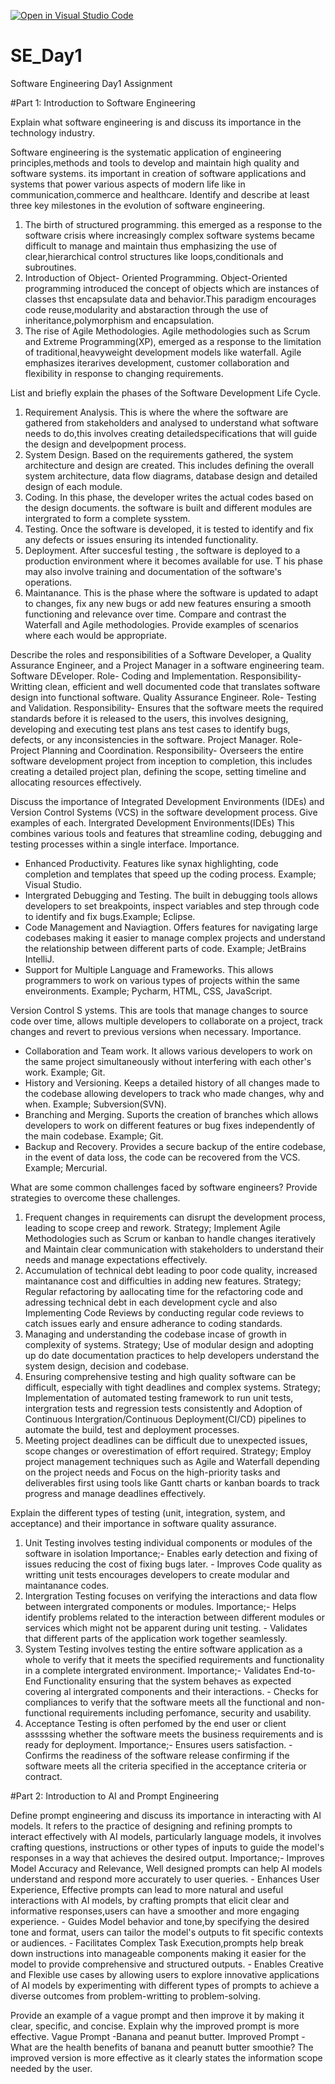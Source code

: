 [![Open in Visual Studio Code](https://classroom.github.com/assets/open-in-vscode-2e0aaae1b6195c2367325f4f02e2d04e9abb55f0b24a779b69b11b9e10269abc.svg)](https://classroom.github.com/online_ide?assignment_repo_id=15565913&assignment_repo_type=AssignmentRepo)
# SE_Day1
Software Engineering Day1 Assignment

#Part 1: Introduction to Software Engineering

Explain what software engineering is and discuss its importance in the technology industry.

   Software engineering is the systematic application of engineering principles,methods and tools to develop and maintain high quality and software systems.
   its important in creation of software applications and systems that power various aspects of modern life like in communication,commerce and healthcare.
Identify and describe at least three key milestones in the evolution of software engineering.
1. The birth of structured programming.
   this emerged as a response to the software crisis where increasingly complex software systems became difficult to manage and maintain thus emphasizing the use of clear,hierarchical 
   control structures like loops,conditionals and subroutines.
2. Introduction of Object- Oriented Programming.
   Object-Oriented programming introduced the concept of objects which are instances of classes thst encapsulate data and behavior.This paradigm encourages code reuse,modularity and 
   abstaraction through the use of inheritance,polymorphism and encapsulation.
3. The rise of Agile Methodologies.
   Agile methodologies such as Scrum and Extreme Programming(XP), emerged as a response to the limitation of traditional,heavyweight development models like waterfall. Agile emphasizes 
   iterarives development, customer collaboration and flexibility in response to changing requirements.   

List and briefly explain the phases of the Software Development Life Cycle.
1. Requirement Analysis.
   This is where the where the software are gathered from stakeholders and analysed to understand what software needs to do,this involves creating detailedspecifications that will guide 
   the design and develpopment process.
2. System Design.
   Based on the requirements gathered, the system architecture and design are created. This includes defining the overall system architecture, data flow diagrams, database design and 
   detailed design of each module.
3. Coding.
   In this phase, the developer writes the actual codes based on the design documents. the software is built and different modules are intergrated to form a complete sysstem.
4. Testing.
   Once the software is developed, it is tested to identify and fix any defects or issues ensuring its intended functionality.
5. Deployment.
   After succesful testing , the software is deployed to a production environment where it becomes available for use. T his phase may also involve training and documentation of the 
   software's operations.
6. Maintanance.
   This is the phase where the software is updated to adapt to changes, fix any new bugs or add new features ensuring a smooth functioning and relevance over time.
   Compare and contrast the Waterfall and Agile methodologies. Provide examples of scenarios where each would be appropriate.


Describe the roles and responsibilities of a Software Developer, a Quality Assurance Engineer, and a Project Manager in a software engineering team.
Software DEveloper.
  Role- Coding and Implementation.
  Responsibility- Writting clean, efficient and well documented code that translates software design into functional software.
Quality Assurance Engineer.
  Role- Testing and Validation.
  Responsibility- Ensures that the software meets the required standards before it is released to the users, this involves designing, developing and executing test plans ans test cases 
  to identify bugs, defects, or any inconsistencies in the software.
Project Manager.
  Role- Project Planning and Coordination.
  Responsibility- Overseers the entire software development project from inception to completion, this includes creating a detailed project plan, defining the scope, setting timeline and 
  allocating resources effectively.


Discuss the importance of Integrated Development Environments (IDEs) and Version Control Systems (VCS) in the software development process. Give examples of each.
Intergrated Development Environments(IDEs)
  This combines various tools and features that streamline coding, debugging and testing processes within a single interface.
Importance.
 - Enhanced Productivity. Features like synax highlighting, code completion and templates that speed up the coding process. Example; Visual Studio.
 - Intergrated Debugging and Testing. The built in debugging tools allows developers to set breakpoints, inspect variables and step through code to identify and fix bugs.Example; Eclipse.
 - Code Management and Naviagtion. Offers features for navigating large codebases making it easier to manage complex projects and understand the relationship between different parts of 
   code. Example; JetBrains IntelliJ.
 - Support for Multiple Language and Frameworks. This allows programmers to work on various types of projects within the same enveironments. Example; Pycharm, HTML, CSS, JavaScript.

Version Control S ystems.
  This are tools that manage changes to source code over time, allows multiple developers to collaborate on a project, track changes and revert to previous versions when necessary.
Importance.
 - Collaboration and Team work. It allows various developers to work on the same project simultaneously without interfering with each other's work. Example; Git.
 - History and Versioning. Keeps a detailed history of all changes made to the codebase allowing developers to track who made changes, why and when. Example; Subversion(SVN).
 - Branching and Merging. Suports the creation of branches which allows developers to work on different features or bug fixes independently of the main codebase. Example; Git.
 - Backup and Recovery. Provides a secure backup of the entire codebase, in the event of data loss, the code can be recovered from the VCS. Example; Mercurial.
   

What are some common challenges faced by software engineers? Provide strategies to overcome these challenges.
1. Frequent changes in requirements can disrupt the development process, leading to scope creep and rework.
   Strategy; Implement Agile Methodologies such as Scrum or kanban to handle changes iteratively and Maintain clear communication with stakeholders to understand their needs and manage 
             expectations effectively.
2. Accumulation of technical debt leading to poor code quality, increased maintanance cost and difficulties in adding new features.
   Strategy; Regular refactoring by aallocating time for the refactoring code and adressing technical debt in each development cycle and also Implementing Code Reviews by conducting 
             regular code reviews to catch issues early and ensure adherance to coding standards.
3. Managing and understanding the codebase incase of growth in complexity of systems.
   Strategy; Use of modular design and adopting  up do date documentation practices to help developers understand the system design, decision and codebase.
4. Ensuring comprehensive testing and high quality software can be difficult, especially with tight deadlines and complex systems.
   Strategy; Implementation of automated testing framework to run unit tests, intergration tests and regression tests consistently and Adoption of Continuous Intergration/Continuous 
             Deployment(CI/CD) pipelines to automate the build, test and deployment processes.
5. Meeting project deadlines can be difficult due to unexpected issues, scope changes or overestimation of effort required.
   Strategy; Employ project management techniques such as Agile and Waterfall depending on the project needs and Focus on the high-priority tasks and deliverables first using tools like 
             Gantt charts or kanban boards to track progress and manage deadlines effectively.


Explain the different types of testing (unit, integration, system, and acceptance) and their importance in software quality assurance.
1. Unit Testing involves testing individual components or modules of the software in isolation
   Importance;- Enables early detection and fixing of issues reducing the cost of fixing bugs later.
              - Improves Code quality as writting unit tests encourages developers to create modular and maintanance codes.
2. Intergration Testing focuses on verifying the interactions and data flow between intergrated components or modules.
   Importance;- Helps identify problems related to the interaction between different modules or services which might not be apparent during unit testing.
              - Validates that different parts of the application work together seamlessly.
3. System Testing involves testing the entire software application as a whole to verify that it meets the specified requirements and functionality in a complete intergrated environment.
   Importance;- Validates End-to-End Functionality ensuring that the system behaves as expected covering al intergrated components and their interactions.
              - Checks for compliances to verify that the software meets all the functional and non-functional requirements including perfomance, security and usability.
4. Acceptance Testing is often perfomed by the end user or client asssssing whether the software meets the business requirements and is ready for deployment.
   Importance;- Ensures users satisfaction.
              - Confirms the readiness of the software release confirming if the software meets all the criteria specified in the acceptance criteria or contract.


#Part 2: Introduction to AI and Prompt Engineering


Define prompt engineering and discuss its importance in interacting with AI models.
  It refers to the practice of designing and refining prompts to interact effectively with AI models, particularly language models, it involves crafting questions, instructions or other 
  types of inputs to guide the model's responses in a way that achieves the desired output.
Importance;- Improves Model Accuracy and Relevance, Well designed prompts can help AI models understand and respond more accurately to user queries.
           - Enhances User Experience, Effective prompts can lead to more natural and useful interactions with AI models, by crafting prompts that elicit clear and informative 
             responses,users can have a smoother and more engaging experience.
           - Guides Model behavior and tone,by specifying the desired tone and format, users can tailor the model's outputs to fit specific contexts or audiences.
           - Facilitates Complex Task Execution,prompts help break down instructions into manageable components making it easier for the model to provide comprehensive and structured 
             outputs.
          - Enables Creative and Flexible use cases by allowing users to explore innovative applications of AI models by experimenting with different types of prompts to achieve a 
            diverse outcomes from problem-writting to problem-solving.

Provide an example of a vague prompt and then improve it by making it clear, specific, and concise. Explain why the improved prompt is more effective.
Vague Prompt -Banana and peanut butter.
Improved Prompt - What are the health benefits of banana and peanutt butter smoothie?
  The improved version is more effective as it clearly states the information scope needed by the user.
